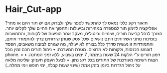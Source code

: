# Hair_Cut-app

תיאור רקע כללי
נמאס לך להתקשר לספר שלך ולבדוק אם יש תור היום או מחר? אפליקציה לזימון תור למספרה במהירות וביעילות ותהפוך את החיים שלך לקלים יותר. 
הצורך לנהל קביעת תורים, שינויים וביטולים, מעקב אחר הופעות של לקוחות, והתחשבות בזמינות נותני השירותים הינם נושאים שכל עסק שנותן שירותים צריך להתמודד איתם, והתמודדות זו נעשית סדרך כלל בצורה לא יעילה, מה שגורם לבזבוז משאבים, הפסד הכנסות, ולקוחות לא מרוצים.
מטרת המערכת:
•	ניהול תורים חכם זמין מכל smart phone.
•	זימון תורים ע"י הלקוח 24 שעות ביממה, 7 ימים בשבוע, ללא זמני המתנה.
•	הצגת רשימה מעודכנת של התורים בכל רגע נתון.
•	לבעל העסק תעניק: שליטה מלאה על ניהול הגדרות ביומן בזמן אמת (שינוי שעות קבלה, ימי חופש וימי מחלה..)
